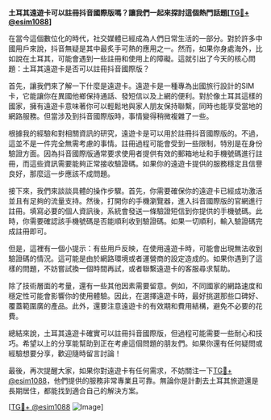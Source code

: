**土耳其遠遊卡可以註冊抖音國際版嗎？讓我們一起來探討這個熱門話題[[TG💪+ @esim1088](https://t.me/s/esim1088)]**

在當今這個數位化的時代，社交媒體已經成為人們日常生活的一部分。對於許多中國用戶來說，抖音無疑是其中最炙手可熱的應用之一。然而，如果你身處海外，比如說在土耳其，可能會遇到一些註冊和使用上的障礙。這就引出了今天的核心問題：土耳其遠遊卡是否可以註冊抖音國際版？

首先，讓我們來了解一下什麼是遠遊卡。遠遊卡是一種專為出國旅行設計的SIM卡，它能讓你在異國他鄉保持通話、發短信以及上網的便利。對於像土耳其這樣的國家，擁有遠遊卡意味著你可以輕鬆地與家人朋友保持聯繫，同時也能享受當地的網路服務。但當涉及到抖音國際版時，事情變得稍微複雜了一些。

根據我的經驗和對相關資訊的研究，遠遊卡是可以用於註冊抖音國際版的。不過，這並不是一件完全無需考慮的事情。註冊過程可能會受到一些限制，特別是在身份驗證方面。因為抖音國際版通常要求使用者提供有效的郵箱地址和手機號碼進行註冊，而這些資訊需要能夠正常接收驗證碼。如果你的遠遊卡提供的服務穩定且信譽良好，那麼這一步應該不成問題。

接下來，我們來談談具體的操作步驟。首先，你需要確保你的遠遊卡已經成功激活並且有足夠的流量支持。然後，打開你的手機瀏覽器，進入抖音國際版的官網進行註冊。填寫必要的個人資訊後，系統會發送一條驗證短信到你提供的手機號碼。此時，你需要確認該手機號碼是否能順利收到驗證碼。如果一切順利，輸入驗證碼完成註冊即可。

但是，這裡有一個小提示：有些用戶反映，在使用遠遊卡時，可能會出現無法收到驗證碼的情況。這可能是由於網路環境或者運營商的設定造成的。如果你遇到了這樣的問題，不妨嘗試換一個時間再試，或者聯繫遠遊卡的客服尋求幫助。

除了技術層面的考量，還有一些其他因素需要留意。例如，不同國家的網路速度和穩定性可能會影響你的使用體驗。因此，在選擇遠遊卡時，最好挑選那些口碑好、覆蓋範圍廣的產品。此外，還要注意遠遊卡的有效期和費用結構，避免不必要的花費。

總結來說，土耳其遠遊卡確實可以註冊抖音國際版，但過程可能需要一些耐心和技巧。希望以上的分享能幫助到正在考慮這個問題的朋友們。如果你還有任何疑問或經驗想要分享，歡迎隨時留言討論！

最後，再次提醒大家，如果你對遠遊卡有任何需求，不妨關注一下[TG💪+ @esim1088](https://t.me/s/esim1088)，他們提供的服務非常專業且可靠。無論你是計劃去土耳其旅遊還是長期居住，都能找到適合自己的解決方案。

[[TG💪+ @esim1088](https://t.me/s/esim1088) ![Image](https://i.postimg.cc/4NQfJmqS/Snipaste-2025-05-13-00-14-12.png)]